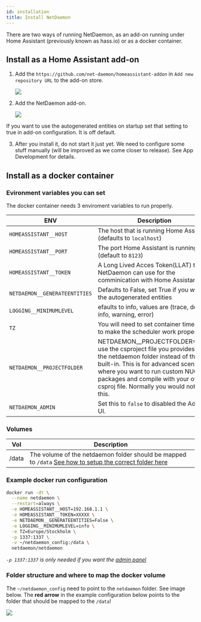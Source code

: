 ```yaml
---
id: installation
title: Install NetDaemon
---
```

There are two ways of running NetDaemon, as an add-on running under Home Assistant (previously known as hass.io) or as a docker container.

## Install as a Home Assistant add-on

1. Add the `https://github.com/net-daemon/homeassistant-addon` in `Add new repository URL` to the add-on store.

    ![](/img/docs/started/newrepo.png)

2. Add the NetDaemon add-on.

    ![](/img/docs/started/daemon.png)

If you want to use the autogenerated entities on startup set that setting to true in add-on configuration. It is off default.

3. After you install it, do not start it just yet. We need to configure some stuff manually (will be improved as we come closer to release). See App Development for details.

## Install as a docker container

### Evironment variables you can set
The docker container needs 3 enviroment variables to run properly.

ENV | Description
-- | --
`HOMEASSISTANT__HOST` | The host that is running Home Assistant (defaults to `localhost`)
`HOMEASSISTANT__PORT` | The port Home Assistant is running on (default to `8123`)
`HOMEASSISTANT__TOKEN` | A Long Lived Acces Token(LLAT) that NetDaemon can use for the comminication with Home Assistant.
`NETDAEMON__GENERATEENTITIES` | Defaults to False, set True if you want the autogenerated entities
`LOGGING__MINIMUMLEVEL` | efaults to info, values are (trace, debug, info, warning, error)
`TZ` | You will need to set container time zone to make the scheduler work properly
`NETDAEMON__PROJECTFOLDER` | NETDAEMON__PROJECTFOLDER=/data use the csproject file you provides in the netdaemon folder instead of the built-in. This is for advanced scenarios where you want to run custom NUGET packages and compile with your own csproj file. Normally you would not use this.
`NETDAEMON_ADMIN` | Set this to `false` to disabled the Admin UI.

### Volumes

Vol | Description
-- | --
/data | The volume of the netdaemon folder should be mapped to `/data` [See how to setup the correct folder here](installation.md#folder-structure-and-where-to-map-the-docker-volume)


### Example docker run configuration

```bash
docker run -dt \
  --name netdaemon \
  --restart=always \
  -e HOMEASSISTANT__HOST=192.168.1.1 \
  -e HOMEASSISTANT__TOKEN=XXXXX \
  -e NETDAEMON__GENERATEENTITIES=False \
  -e LOGGING__MINIMUMLEVEL=info \
  -e TZ=Europe/Stockholm \
  -p 1337:1337 \
  -v ~/netdaemon_config:/data \
  netdaemon/netdaemon
```
_`-p 1337:1337` is only needed if you want the [admin panel](https://github.com/net-daemon/admin)_

### Folder structure and where to map the docker volume
The `~/netdaemon_config` need to point to the `netdaemon` folder. See image below. The **red arrow** in the example configuration below points to the folder that should be mapped to the `/data`!

![](/img/docs/installation/folder_structure_netdaemon.png)